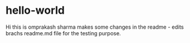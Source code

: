 # hello-world

Hi this is omprakash sharma makes some changes in the readme - edits brachs readme.md file for the testing purpose.
